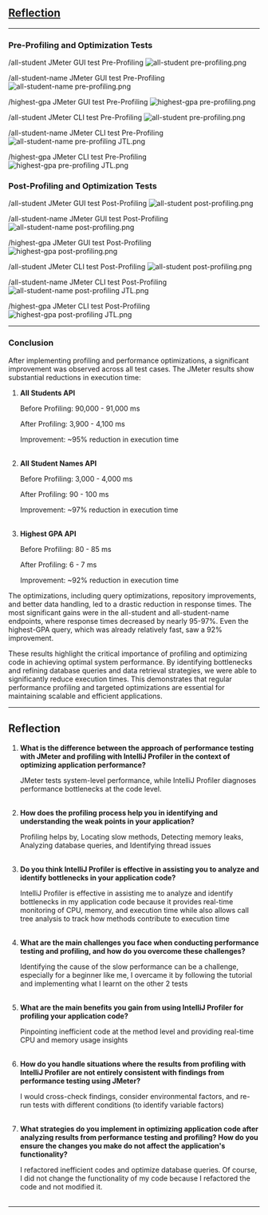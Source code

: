 ## [Reflection](#Reflection)<br>

---

### Pre-Profiling and Optimization Tests

/all-student JMeter GUI test Pre-Profiling
![all-student pre-profiling.png](./Test_Results/all-student%20pre-profiling.png)

/all-student-name JMeter GUI test Pre-Profiling
![all-student-name pre-profiling.png](./Test_Results/all-student-name%20pre-profiling.png)

/highest-gpa JMeter GUI test Pre-Profiling 
![highest-gpa pre-profiling.png](./Test_Results/highest-gpa%20pre-profiling.png)

/all-student JMeter CLI test Pre-Profiling
![all-student pre-profiling.png](./Test_Results/all-student%20pre-profiling%20JTL.png)

/all-student-name JMeter CLI test Pre-Profiling
![all-student-name pre-profiling JTL.png](./Test_Results/all-student-name%20pre-profiling%20JTL.png)

/highest-gpa JMeter CLI test Pre-Profiling
![highest-gpa pre-profiling JTL.png](./Test_Results/highest-gpa%20pre-profiling%20JTL.png)


### Post-Profiling and Optimization Tests

/all-student JMeter GUI test Post-Profiling
![all-student post-profiling.png](./Test_Results/all-student%20post-profiling.png)

/all-student-name JMeter GUI test Post-Profiling
![all-student-name post-profiling.png](./Test_Results/all-student-name%20post-profiling.png)

/highest-gpa JMeter GUI test Post-Profiling
![highest-gpa post-profiling.png](./Test_Results/highest-gpa%20post-profiling.png)

/all-student JMeter CLI test Post-Profiling
![all-student post-profiling.png](./Test_Results/all-student%20post-profiling%20JTL.png)

/all-student-name JMeter CLI test Post-Profiling
![all-student-name post-profiling JTL.png](./Test_Results/all-student-name%20post-profiling%20JTL.png)

/highest-gpa JMeter CLI test Post-Profiling
![highest-gpa post-profiling JTL.png](./Test_Results/highest-gpa%20post-profiling%20JTL.png)

---

### Conclusion
After implementing profiling and performance optimizations, a significant improvement was observed across all test cases. 
The JMeter results show substantial reductions in execution time:

1. **All Students API**
    
    Before Profiling: 90,000 - 91,000 ms

    After Profiling: 3,900 - 4,100 ms

    Improvement: ~95% reduction in execution time <br><br>

2. **All Student Names API**

    Before Profiling: 3,000 - 4,000 ms

    After Profiling: 90 - 100 ms

    Improvement: ~97% reduction in execution time <br><br>

3. **Highest GPA API**

    Before Profiling: 80 - 85 ms 
    
    After Profiling: 6 - 7 ms
    
    Improvement: ~92% reduction in execution time


The optimizations, including query optimizations, repository improvements, and better data handling, led to a drastic reduction in response times. 
The most significant gains were in the all-student and all-student-name endpoints, where response times decreased by nearly 95-97%. 
Even the highest-GPA query, which was already relatively fast, saw a 92% improvement.

These results highlight the critical importance of profiling and optimizing code in achieving optimal system performance. 
By identifying bottlenecks and refining database queries and data retrieval strategies, we were able to significantly reduce execution times. 
This demonstrates that regular performance profiling and targeted optimizations are essential for maintaining scalable and efficient applications.

---

## Reflection

1. **What is the difference between the approach of performance testing with JMeter and profiling with IntelliJ Profiler in the context of optimizing application performance?**

   JMeter tests system-level performance, while IntelliJ Profiler diagnoses performance bottlenecks at the code level. <br><br>
   
2. **How does the profiling process help you in identifying and understanding the weak points in your application?**

   Profiling helps by, Locating slow methods, Detecting memory leaks, Analyzing database queries, and Identifying thread issues <br><br>
   
3. **Do you think IntelliJ Profiler is effective in assisting you to analyze and identify bottlenecks in your application code?**

   IntelliJ Profiler is effective in assisting me to analyze and identify bottlenecks in my application code because
   it provides real-time monitoring of CPU, memory, and execution time while also allows call tree analysis to track how methods contribute to execution time <br><br>
   
4. **What are the main challenges you face when conducting performance testing and profiling, and how do you overcome these challenges?**

   Identifying the cause of the slow performance can be a challenge, especially for a beginner like me, 
   I overcame it by following the tutorial and implementing what I learnt on the other 2 tests <br><br>
   
5. **What are the main benefits you gain from using IntelliJ Profiler for profiling your application code?**

   Pinpointing inefficient code at the method level and providing real-time CPU and memory usage insights  <br><br>
   
6. **How do you handle situations where the results from profiling with IntelliJ Profiler are not entirely consistent with findings from performance testing using JMeter?**

    I would cross-check findings, consider environmental factors, and re-run tests with different conditions (to identify variable factors) <br><br>
   
7. **What strategies do you implement in optimizing application code after analyzing results from performance testing and profiling? How do you ensure the changes you make do not affect the application's functionality?**

    I refactored inefficient codes and optimize database queries. Of course, I did not change the functionality of my code because I refactored the code and not modified it. <br><br>

---
